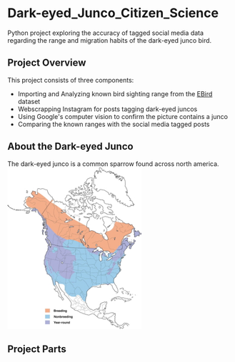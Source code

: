 # Dark-eyed_Junco_Citizen_Science
Python project exploring the accuracy of tagged social media data regarding the range and migration habits of the dark-eyed junco bird.

## Project Overview
This project consists of three components:
* Importing and Analyzing known bird sighting range from the [EBird](https://ebird.org/home) dataset
* Webscrapping Instagram for posts tagging dark-eyed juncos
* Using Google's computer vision to confirm the picture contains a junco
* Comparing the known ranges with the social media tagged posts

## About the Dark-eyed Junco
The dark-eyed junco is a common sparrow found across north america.
<img src="https://github.com/ckresnye/Dark-eyed_Junco_Citizen_Science/blob/main/images/dark-eyed-junco-range.jpg" alt="Dark Eyed Junco Range" width="300px">

## Project Parts
